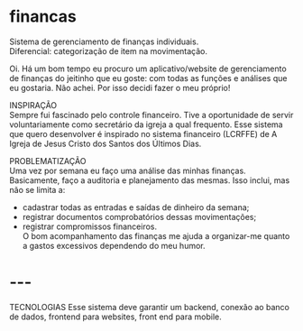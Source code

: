 # financas
Sistema de gerenciamento de finanças individuais.  
Diferencial: categorização de item na movimentação.  

Oi. Há um bom tempo eu procuro um aplicativo/website de gerenciamento de finanças do jeitinho que eu goste: com todas as funções e análises que eu gostaria. Não achei. Por isso decidi fazer o meu próprio!  

INSPIRAÇÃO  
Sempre fui fascinado pelo controle financeiro. Tive a oportunidade de servir voluntariamente como secretário da igreja a qual frequento. Esse sistema que quero desenvolver é inspirado no sistema financeiro (LCRFFE) de A Igreja de Jesus Cristo dos Santos dos Últimos Dias.  

PROBLEMATIZAÇÃO  
Uma vez por semana eu faço uma análise das minhas finanças. Basicamente, faço a auditoria e planejamento das mesmas. Isso inclui, mas não se limita a:
- cadastrar todas as entradas e saídas de dinheiro da semana;  
- registrar documentos comprobatórios dessas movimentações;  
- registrar compromissos financeiros.  
O bom acompanhamento das finanças me ajuda a organizar-me quanto a gastos excessivos dependendo do meu humor.  

# ---

TECNOLOGIAS
Esse sistema deve garantir um backend, conexão ao banco de dados, frontend para websites, front end para mobile.
